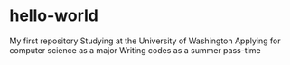 # hello-world
My first repository
Studying at the University of Washington
Applying for computer science as a major
Writing codes as a summer pass-time
